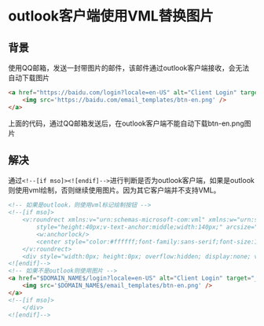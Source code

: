 outlook客户端使用VML替换图片
=======================
## 背景
使用QQ邮箱，发送一封带图片的邮件，该邮件通过outlook客户端接收，会无法自动下载图片
```html
<a href="https://baidu.com/login?locale=en-US" alt="Client Login" target="_blank">
    <img src='https://baidu.com/email_templates/btn-en.png' />
</a>
```
上面的代码，通过QQ邮箱发送后，在outlook客户端不能自动下载btn-en.png图片

## 解决
通过`<!--[if mso]><![endif]-->`进行判断是否为outlook客户端，如果是outlook则使用vml绘制，否则继续使用图片。因为其它客户端并不支持VML。
```html
<!-- 如果是outlook，则使用vml标记绘制按钮 -->
<!--[if mso]>
    <v:roundrect xmlns:v="urn:schemas-microsoft-com:vml" xmlns:w="urn:schemas-microsoft-com:office:word" href="$DOMAIN_NAME$/login?locale=en-US"
        style="height:40px;v-text-anchor:middle;width:140px;" arcsize="20%" strokecolor="#70BDE4" fillcolor="#70BDE4">
        <w:anchorlock/>
        <center style="color:#ffffff;font-family:sans-serif;font-size:12px;font-weight:bold;">Client Login</center>
    </v:roundrect>
    <div style="width:0px; height:0px; overflow:hidden; display:none; visibility:hidden; mso-hide:all;">
<![endif]-->
<!-- 如果不是outlook则使用图片 -->
<a href="$DOMAIN_NAME$/login?locale=en-US" alt="Client Login" target="_blank">
    <img src='$DOMAIN_NAME$/email_templates/btn-en.png' />
</a>
<!--[if mso]>
    </div>
<![endif]-->
```